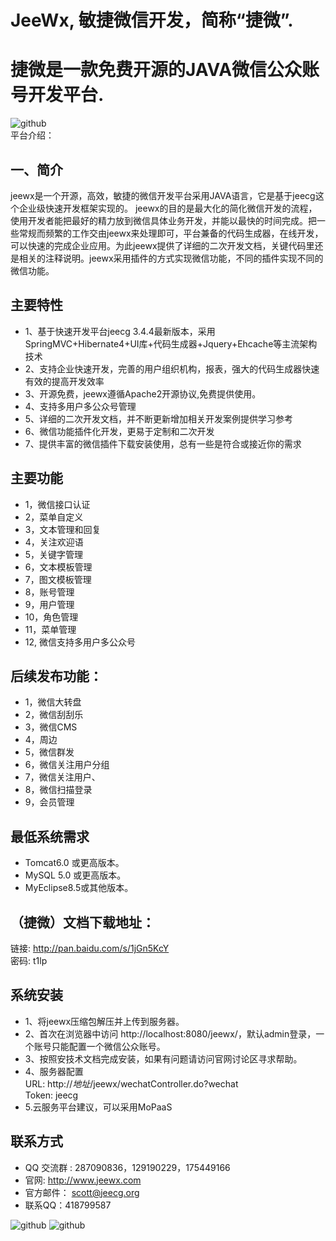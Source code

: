 
JeeWx, 敏捷微信开发，简称“捷微”.
===============
捷微是一款免费开源的JAVA微信公众账号开发平台.
===============

![github](http://img.blog.csdn.net/20140706133601296?watermark/2/text/aHR0cDovL2Jsb2cuY3Nkbi5uZXQvemhhbmdkYWlzY290dA==/font/5a6L5L2T/fontsize/400/fill/I0JBQkFCMA==/dissolve/70/gravity/Center "jeewx")
<br>平台介绍：

一、简介
-----------------------------------
jeewx是一个开源，高效，敏捷的微信开发平台采用JAVA语言，它是基于jeecg这个企业级快速开发框架实现的。
jeewx的目的是最大化的简化微信开发的流程，使用开发者能把最好的精力放到微信具体业务开发，并能以最快的时间完成。把一些常规而频繁的工作交由jeewx来处理即可，平台兼备的代码生成器，在线开发，可以快速的完成企业应用。为此jeewx提供了详细的二次开发文档，关键代码里还是相关的注释说明。jeewx采用插件的方式实现微信功能，不同的插件实现不同的微信功能。

主要特性
-----------------------------------
* 	1、基于快速开发平台jeecg 3.4.4最新版本，采用SpringMVC+Hibernate4+UI库+代码生成器+Jquery+Ehcache等主流架构技术
*   2、支持企业快速开发，完善的用户组织机构，报表，强大的代码生成器快速有效的提高开发效率
*   3、开源免费，jeewx遵循Apache2开源协议,免费提供使用。
*   4、支持多用户多公众号管理
*   5、详细的二次开发文档，并不断更新增加相关开发案例提供学习参考
*   6、微信功能插件化开发，更易于定制和二次开发
*   7、提供丰富的微信插件下载安装使用，总有一些是符合或接近你的需求

主要功能
-----------------------------------
*   1，微信接口认证
*   2，菜单自定义
*   3，文本管理和回复
*   4，关注欢迎语
*   5，关键字管理
*   6，文本模板管理
*   7，图文模板管理
*   8，账号管理
*   9，用户管理
*   10，角色管理
*   11，菜单管理
*   12, 微信支持多用户多公众号

后续发布功能：
-----------------------------------
 *  1，微信大转盘
 *  2，微信刮刮乐
 *  3，微信CMS
 *  4，周边
 *  5，微信群发
 *  6，微信关注用户分组
 *  7，微信关注用户、
 *  8，微信扫描登录
 *  9，会员管理

最低系统需求
-----------------------------------
* 	Tomcat6.0 或更高版本。
* 	MySQL 5.0 或更高版本。
* 	MyEclipse8.5或其他版本。 

（捷微）文档下载地址：
-----------------------------------
链接: http://pan.baidu.com/s/1jGn5KcY <br>
密码: t1lp

系统安装
-----------------------------------
* 	1、将jeewx压缩包解压并上传到服务器。
* 	2、首次在浏览器中访问 http://localhost:8080/jeewx/，默认admin登录，一个账号只能配置一个微信公众账号。
* 	3、按照安技术文档完成安装，如果有问题请访问官网讨论区寻求帮助。
* 	4、服务器配置      
        URL:   http://*地址*/jeewx/wechatController.do?wechat<br>
        Token:  jeecg<br>
* 	5.云服务平台建议，可以采用MoPaaS

联系方式
-----------------------------------
* 	QQ 交流群 : 287090836，129190229，175449166
* 	官网:      http://www.jeewx.com
* 	官方邮件：  scott@jeecg.org
* 	联系QQ：418799587

![github](http://img.blog.csdn.net/20140706133652718?watermark/2/text/aHR0cDovL2Jsb2cuY3Nkbi5uZXQvemhhbmdkYWlzY290dA==/font/5a6L5L2T/fontsize/400/fill/I0JBQkFCMA==/dissolve/70/gravity/Center "jeewx")
![github](http://img.blog.csdn.net/20140706133543390?watermark/2/text/aHR0cDovL2Jsb2cuY3Nkbi5uZXQvemhhbmdkYWlzY290dA==/font/5a6L5L2T/fontsize/400/fill/I0JBQkFCMA==/dissolve/70/gravity/Center "jeewx")